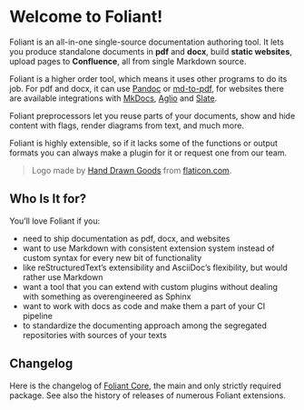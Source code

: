# Welcome to Foliant!

Foliant is an all-in-one single-source documentation authoring tool. It lets you produce standalone documents in **pdf** and **docx**, build **static websites**, upload pages to **Confluence**, all from single Markdown source.

Foliant is a higher order tool, which means it uses other programs to do its job. For pdf and docx, it can use [Pandoc](https://pandoc.org/) or [md-to-pdf](https://github.com/simonhaenisch/md-to-pdf), for websites there are available integrations with [MkDocs](https://www.mkdocs.org/), [Aglio](https://github.com/danielgtaylor/aglio) and [Slate](https://github.com/slatedocs/slate).

Foliant preprocessors let you reuse parts of your documents, show and hide content with flags, render diagrams from text, and much more.

Foliant is highly extensible, so if it lacks some of the functions or output formats you can always make a plugin for it or request one from our team.

> Logo made by [Hand Drawn Goods](http://handdrawngoods.com/) from [flaticon.com](https://www.flaticon.com/).

## Who Is It for?

You’ll love Foliant if you:

* need to ship documentation as pdf, docx, and websites
* want to use Markdown with consistent extension system instead of custom syntax for every new bit of functionality
* like reStructuredText’s extensibility and AsciiDoc’s flexibility, but would rather use Markdown
* want a tool that you can extend with custom plugins without dealing with something as overengineered as Sphinx
* want to work with docs as code and make them a part of your CI pipeline
* to standardize the documenting approach among the segregated repositories with sources of your texts

## Changelog

Here is the changelog of [Foliant Core](https://github.com/foliant-docs/foliant/), the main and only strictly required package. See also the <link src="releases.md" title="History of Releases">history of releases of numerous Foliant extensions</link>.

<include repo_url="https://github.com/foliant-docs/foliant.git" path="changelog.md" sethead="3"></include>
